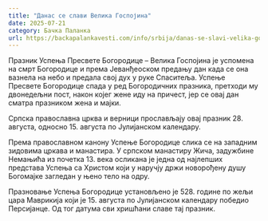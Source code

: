 ```yaml
---
title: "Данас се слави Велика Госпојина"
date: 2025-07-21
category: Бачка Паланка
url: https://backapalankavesti.com/info/srbija/danas-se-slavi-velika-gospojina2/
---
```


Празник Успења Пресвете Богородице – Велика Госпојина је успомена на смрт Богородице и према Јеванђеоском предању дан када се она вазнела на небо и предала свој дух у руке Спаситеља. Успење Пресвете Богородице спада у ред Богородичних празника, претходи му двонедељни пост, након којег жене иду на причест, јер се овај дан сматра празником жена и мајки.

Српска православна црква и верници прослављају овај празник 28. августа, односно 15. августа по Јулијанском календару.

Према православном канону Успење Богородице слика се на западним зидовима цркава и манастира. У српском манастиру Жича, задужбине Немањића из почетка 13. века осликана је једна од најлепших представа Успења са Христом који у наручју држи новорођену душу Богомајке загледан у њено тело на одру.

Празновање Успења Богородице установљено је 528. године по жељи цара Маврикија који је 15. августа по Јулијанском календару победио Персијанце. Од тог датума сви хришћани славе тај празник.
